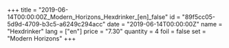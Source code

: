+++
title = "2019-06-14T00:00:00Z_Modern_Horizons_Hexdrinker_[en]_false"
id = "89f5cc05-5d9d-4709-b3c5-a6249c294acc"
date = "2019-06-14T00:00:00Z"
name = "Hexdrinker"
lang = ["en"]
price = "7.30"
quantity = 4
foil = false
set = "Modern Horizons"
+++
